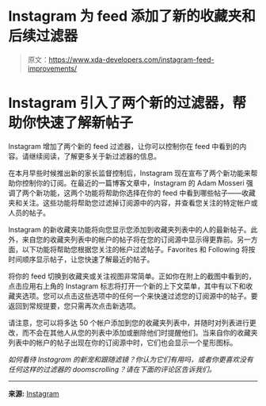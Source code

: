 # Instagram 为 feed 添加了新的收藏夹和后续过滤器

> 原文：<https://www.xda-developers.com/instagram-feed-improvements/>

# Instagram 引入了两个新的过滤器，帮助你快速了解新帖子

Instagram 增加了两个新的 feed 过滤器，让你可以控制你在 feed 中看到的内容。请继续阅读，了解更多关于新过滤器的信息。

在本月早些时候推出新的家长监督控制后，Instagram 现在宣布了两个新功能来帮助你控制你的订阅。在最近的一篇博客文章中，Instagram 的 Adam Mosseri 强调了两个新功能，这两个功能将帮助你选择在你的 feed 中看到哪些帖子——收藏夹和关注。这些功能将帮助您过滤掉订阅源中的内容，并查看您关注的特定帐户或人员的帖子。

Instagram 的新收藏夹功能将向您显示您添加到收藏夹列表中的人的最新帖子。此外，来自您的收藏夹列表中的帐户的帖子将在您的订阅源中显示得更靠前。另一方面，以下功能将帮助您根据您关注的帐户过滤帖子。Favorites 和 Following 将按时间顺序显示帖子，让您快速了解最近的帖子。

将你的 feed 切换到收藏夹或关注视图非常简单。正如你在附上的截图中看到的，点击应用右上角的 Instagram 标志将打开一个新的上下文菜单，其中有以下和收藏夹选项。您可以点击这些选项中的任何一个来快速过滤您的订阅源中的帖子。要返回到常规提要，您只需再次点击新选项。

请注意，您可以将多达 50 个帐户添加到您的收藏夹列表中，并随时对列表进行更改，而不会在其他人从您的列表中添加或删除他们时提醒他们。当来自你的收藏夹列表中的帐户的帖子出现在你的订阅源中时，它们也会显示一个星形图标。

*如何看待 Instagram 的新宠和跟随滤镜？你认为它们有用吗，或者你更喜欢没有任何这样的过滤器的 doomscrolling？请在下面的评论区告诉我们。*

* * *

**来源:** [Instagram](https://about.fb.com/news/2022/03/two-new-ways-to-control-your-instagram-feed/)